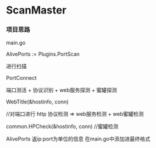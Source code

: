 # ScanMaster

### 项目思路
main.go

AlivePorts := Plugins.PortScan

进行扫描 

PortConnect

端口测活 + 协议识别 + web服务探测 + 蜜罐探测

WebTitle(&hostinfo, conn)       

//对端口进行 http 协议检测 => web服务检测 + web蜜罐检测


common.HPCheck(&hostinfo, conn) //蜜罐检测


AlivePorts 返ip:port为单位的信息 在main.go中添加进最终格式

